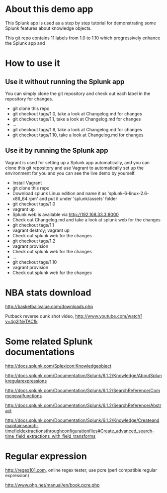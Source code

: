 # About this demo app
This Splunk app is used as a step by step tutorial for demonstrating some Splunk features about knowledge objects.

This git repo contains 11 labels from 1.0 to 1.10 which progressively enhance the Splunk app and 

# How to use it
## Use it without running the Splunk app
You can simply clone the git repository and check out each label in the repository for changes.

* git clone this repo
* git checkout tags/1.0, take a look at Changelog.md for changes
* git checkout tags/1.1, take a look at Changelog.md for changes
* ...
* git checkout tags/1.9, take a look at Changelog.md for changes
* git checkout tags/1.10, take a look at Changelog.md for changes

## Use it by running the Splunk app
Vagrant is used for setting up a Splunk app automatically, and you can clone this git repository and use Vagrant to automatically set up the environment for you and you can see the live demo by yourself.

* Install Vagrant
* git clone this repo
* Download splunk Linux edition and name it as 'splunk-6-linux-2.6-x86_64.rpm' and put it under 'splunk/assets' folder
* git checkout tags/1.0
* vagrant up
* Splunk web is available via http://192.168.33.3:8000
* Check out Changelog.md and take a look at splunk web for the changes
* git checkout tags/1.1
* vagrant destroy; vagrant up
* Check out splunk web for the changes
* git checkout tags/1.2
* vagrant provision
* Check out splunk web for the changes
* ...
* git checkout tags/1.10
* vagrant provision
* Check out splunk web for the changes

# NBA stats download
http://basketballvalue.com/downloads.php

Putback reverse dunk shot video, http://www.youtube.com/watch?v=4g2jNyTACfk

# Some related Splunk documentations
http://docs.splunk.com/Splexicon:Knowledgeobject

http://docs.splunk.com/Documentation/Splunk/6.1.2/Knowledge/AboutSplunkregularexpressions

http://docs.splunk.com/Documentation/Splunk/6.1.2/SearchReference/Commonevalfunctions

http://docs.splunk.com/Documentation/Splunk/6.1.2/SearchReference/Abstract

http://docs.splunk.com/Documentation/Splunk/6.1.2/Knowledge/Createandmaintainsearch-timefieldextractionsthroughconfigurationfiles#Create_advanced_search-time_field_extractions_with_field_transforms

# Regular expression
http://regex101.com, online regex tester, use pcre (perl compatible regular expression)

http://www.php.net/manual/en/book.pcre.php